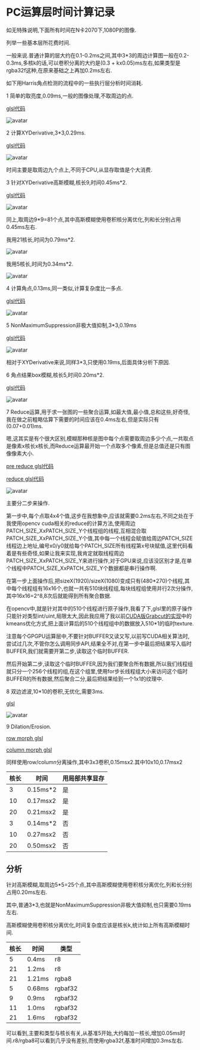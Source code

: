 # PC运算层时间计算记录

如无特殊说明,下面所有时间在N卡2070下,1080P的图像.

列举一些基本层所花费时间.

一般来说.普通计算的层大约在0.1-0.2ms之间,其中3*3的周边计算图一般在0.2-0.3ms,多核k的话,可以卷积分离的大约是(0.3 + kx0.05)ms左右,如果类型是rgba32f这种,在原来基础之上再加0.2ms左右.

如下用Harris角点检测的流程中的一些执行层分析时间消耗.

1 简单的取亮度,0.09ms,一般的图像处理,不取周边的点.

[glsl代码](../glsl/source/luminance.comp)

![avatar](../images/cs_time_1.png "亮度")

2 计算XYDerivative,3*3,0.29ms.

[glsl代码](../glsl/source/prewitt.comp)

![avatar](../images/cs_time_2.png "XYDerivative")

时间主要是取周边九个点上,不同于CPU,从显存取值是个大消费.

3 针对XYDerivative高斯模糊,核长9,时间0.45ms*2.

[glsl代码](../glsl/source/filterRow.comp)

![avatar](../images/cs_time_3_0.png "高斯模糊")

同上,取周边9*9=81个点,其中高斯模糊使用卷积核分离优化,列和长分别占用0.45ms左右.

我用21核长,时间为0.79ms*2.

![avatar](../images/cs_time_3_1.png "高斯模糊")

我用5核长,时间为0.34ms*2.

![avatar](../images/cs_time_3_1.png "高斯模糊")

4 计算角点,0.13ms,同一类似,计算复杂度比一多点.

[glsl代码](../glsl/source/harrisCornerDetection.comp)

![avatar](../images/cs_time_4.png "计算角点")

5 NonMaximumSuppression非极大值抑制,3*3,0.19ms

[glsl代码](../glsl/source/thresholdedNMS.comp)

![avatar](../images/cs_time_5.png "非极大值抑制")

相对于XYDerivative来说,同样3*3,只使用0.19ms,后面具体分析下原因.

6 角点结果box模糊,核长5,时间0.20ms*2.

[glsl代码](../glsl/source/filterRow.comp)

![avatar](../images/cs_time_6.png "高斯模糊")

7 Reduce运算,用于求一张图的一些聚合运算,如最大值,最小值,总和这些,好奇怪,我在做之前粗略估算下需要的时间应该在0.4ms左右,但是实际只有(0.07+0.01)ms.

嗯,这其实是有个很大区别,模糊那种核是图中每个点需要取周边多少个点,一共取点是像素x核长x核长,而Reduce运算最开始一个点取多个像素,但是总值还是只有图像像素大小.

[pre reduce glsl代码](../glsl/source/reduce.comp)

[reduce glsl代码](../glsl/source/reduce2.comp)

![avatar](../images/cs_time_7.png "Reduce运算")

主要分二步来操作.

第一步中,每个点取4x4个值,这步在我想象中,应该就需要0.2ms左右,不同之处在于我使用opencv cuda相关的reduce的计算方法,使用周边PATCH_SIZE_XxPATCH_SIZE_Y个线程组的线程,互相混合取PATCH_SIZE_XxPATCH_SIZE_Y个值,其中每一个线程会赋值给周边PATCH_SIZE线程边上地址,编号x0/y0就给每个PATCH_SIZE所有线程第x号块赋值,这里代码看着是有些奇怪,如果让我来实现,我肯定就取线程周边PATCH_SIZE_XxPATCH_SIZE_Y来进行操作,对于GPU来说,应该没区别才是,在单个线程中PATCH_SIZE_XxPATCH_SIZE_Y个数据都是串行操作啊.

在第一步上面操作后,把sizeX(1920)/sizeX(1080)变成只有(480*270)个线程,其中每个线程组有16x16个,也就一共有510块线程组,每块线程组使用并行2次分操作,其中16x16=2^8,8次后就能得到所有聚合数据.

在opencv中,就是针对其中的510个线程进行原子操作,我看了下,glsl里的原子操作只能针对类型int/uint,局限太大,因此我应用了我以前[CUDA版Grabcut的实现](https://zhuanlan.zhihu.com/p/59283449)中的kmeans优化方式,把上面计算后的510个线程组中的数据放入510*1的临时texture.

注意每个GPGPU运算层中,不要针对BUFFER又读又写,以前写CUDA相关算法时,尝试过几次,不管你怎么调用同步API,结果全不对,在第一步中最后把结果写入临时BUFFER,我们就需要开第二步,读取这个临时BUFFER.

然后开始第二步,读取这个临时BUFFER,因为我们要聚合所有数据,所以我们线程组就只分一个256个线程的组,在这个组里,使用for步长线程组大小来访问这个临时BUFFER的所有数据,然后聚合二分,最后把结果给到一个1x1的纹理中.

8 双边滤波,10*10的卷积,无优化,需要3ms.

[glsl](../glsl/source/bilateral.comp)

![avatar](../images/cs_time_8.png "双边滤波")

9 Dilation/Erosion.

[row morph glsl](../glsl/source/morph1.comp)

[column morph glsl](../glsl/source/morph2.comp)

同样使用row/column分离操作,其中3x3卷积,0.15msx2.其中10x10,0.17msx2

|核长|时间|用局部共享显存|
|---|---|---|
|3|0.15ms*2|是|
|10|0.17msx2|是|
|20|0.21msx2|是|
|3|0.14ms*2|否|
|10|0.27msx2|否|
|20|0.50msx2|否|

## 分析

针对高斯模糊,取周边5*5=25个点,其中高斯模糊使用卷积核分离优化,列和长分别占用0.20ms左右.

其中,普通3*3,也就是NonMaximumSuppression非极大值抑制,也只需要0.19ms左右.

高斯模糊使用卷积核分离优化,时间复杂度应该是核长k,统计如上所有高斯模糊时间.

|核长|时间|类型|
|---|---|---|
|5|0.4ms|r8|
|21|1.2ms|r8|
|21|1.21ms|rgba8|
|5|0.68ms|rgbaf32|
|9|0.9ms|rgbaf32|
|11|1.0ms|rgbaf32|
|21|1.6ms|rgbaf32|

可以看到,主要和类型与核长有关,从基准5开始,大约每加一核长,增加0.05ms时间.r8/rgba8可以看到几乎没有差别,而使用rgba32f,基准时间增加0.3ms左右.
